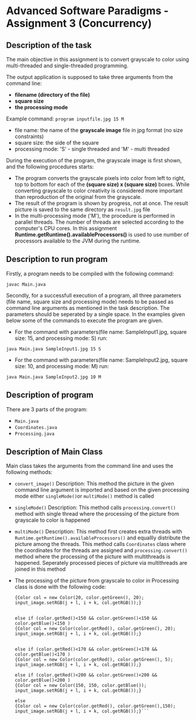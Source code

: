 # Advanced Software Paradigms - Assignment 3 (Concurrency)

## Description of the task



The main objective in this assignment is to convert grayscale to color using multi-threaded and single-threaded  programming.

The output application is supposed to take three arguments from the command line:
- **filename (directory of the file)**
- **square size**
- **the processing mode**

Example command: `program inputfile.jpg 15 M`

- file name: the name of the **grayscale image** file in jpg format (no size constraints)
- square size: the side of the square
- processing mode: 'S' - single threaded and 'M' - multi threaded



During the execution of the program, the grayscale image is first shown, and the following procedures starts:
- The program converts the grayscale pixels into color from left to right, top to bottom for each of the **(square size) x (square size)** boxes. While converting grayscale to color creativity is considered more important than reproduction of the original from the grayscale. 
- The result of the program is shown by progress, not at once. The result picture is saved to the same directory as `result.jpg` file
- In the multi-processing mode ('M'), the procedure is performed in parallel threads. The number of threads are selected according to the computer's CPU cores. In this assignment **Runtime.getRuntime().availableProcessors()** is used to use number of processors available to the JVM during the runtime.

## Description to run program

Firstly, a program needs to be compiled with the following command:
```
javac Main.java
```

Secondly, for a successfull execution of a program, all three parameters (file name, square size and processing mode) needs to be passed as command line arguments as mentioned in the task description. The parameters should be seperated by a single space. In the examples given below some of the commands to execute the program are given.

- For the command with parameters(file name: SampleInput1.jpg, square size: 15, and processing mode: S) run:
```
java Main.java SampleInput1.jpg 15 S
```

- For the command with parameters(file name: SampleInput2.jpg, square size: 10, and processing mode: M) run:
```
java Main.java SampleInput2.jpg 10 M
```

## Description of program

There are 3 parts of the program:

- `Main.java`
- `Coordinates.java`
- `Processing.java`


## Description of Main Class
Main class takes the arguments from the command line and uses the following methods:

- `convert_image()`
Description: This method the picture in the given command line argument is imported and based on the given processing mode either `singleMode()`or `multiMode()` method is called

- `singleMode()`
Description: This method calls `processing.convert()` method with single thread where the processing of the picture from grayscale to color is happened

- `multiMode()`
Description: This method first creates extra threads with `Runtime.getRuntime().availableProcessors()` and equallly distribute the picture among the threads. This method calls `Coordinates` class where the coordinates for the threads are assigned and `processing.convert()` method where the processing of the picture with multithreads is happened. Seperately processed pieces of picture via multithreads are joined in this method

- The processing of the picture from grayscale to color in Processing class is done with the following code:


    ```if (color.getRed()<130 && color.getGreen()<130 && color.getBlue()<130 )
    {Color col = new Color(20, color.getGreen(), 20);
    input_image.setRGB(j + l, i + k, col.getRGB());}


    else if (color.getRed()<150 && color.getGreen()<150 && color.getBlue()<150 )
    {Color col = new Color(color.getRed(), color.getGreen(), 20);
    input_image.setRGB(j + l, i + k, col.getRGB());}


    else if (color.getRed()<170 && color.getGreen()<170 && color.getBlue()<170 )
    {Color col = new Color(color.getRed(), color.getGreen(), 5);
    input_image.setRGB(j + l, i + k, col.getRGB());}

    else if (color.getRed()<200 && color.getGreen()<200 && color.getBlue()<200 )
    {Color col = new Color(150, 150, color.getBlue());
    input_image.setRGB(j + l, i + k, col.getRGB());}
    
    else 
    {Color col = new Color(color.getRed(), color.getGreen(),150);
    input_image.setRGB(j + l, i + k, col.getRGB());}```